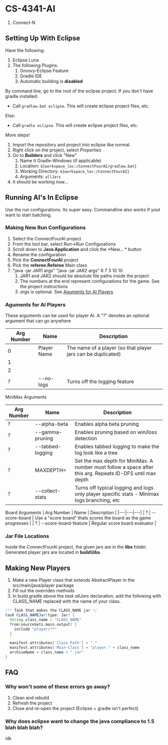 # CS-4341-AI
1. Connect-N


## Setting Up With Eclipse
Have the following: 

1. Eclipse Luna 
1. The following Plugins:
   1. Groovy-Eclipse Feature
   1. Gradle IDE
   1. Automatic building is **disabled**


By command line, go to the root of the eclipse project. If you don't have gradle installed:

* Call `gradlew.bat eclipse`. This will create eclipse project files, etc.

Else:

* Call `gradle eclipse`. This will create eclipse project files, etc.

More steps!

1. Import the repository and project into eclipse like normal.
1. Right click on the project, select _Properties_
1. Go to **Builders** and click "New"
    1. Name it Gradle-Windows (if applicable)
    1. Location: `${workspace_loc:/ConnectFourAI/gradlew.bat}`
    1. Working Directory: `${workspace_loc:/ConnectFourAI}`
    1. Arguments: `allJars`
1. It should be working now...



## Running AI's In Eclipse
Use the run configurations. Its super easy. Commandline also works if yout want to start batching.

### Making New Run Configurations
1. Select the ConnectFourAI project
1. From the tool bar, select Run->Run Configurations
1. Scroll down to **Java Application** and click the *New... * button
1. Rename the configuration
1. Pick the **ConnectFourAI** project
1. Pick the **referee.Referee** Main class
1. "java -jar JAR1 args" "java -jar JAR2 args" 6 7 3 10 10
    1. JAR1 and JAR2 should be absolute file paths inside the project
    1. The numbers at the end represent configurations for the game. See the project instructions
    1. _args_ is optional. See [Aguments for AI Players](#player_args)


### <a name='player_args' />Aguments for AI Players
These arguments can be used for player AI. A "?" denotes an optional argument that can go anywhere

| Arg Number  | Name  | Description  |
|---|---|---|
| 0  | Player Name  | The name of a player (so that player jars can be duplicated)  |
| 1  |   |   |  
| 2  |   |   | 
| ?  | --no-logs | Turns off the logging feature |


MiniMax Arguments

| Arg Number  | Name  | Description  |
|---|---|---|
| ? | --alpha-beta | Enables alpha beta pruning |
| ? | --gamma-pruning | Enables pruning based on win/loss detection |
| ? | --tabbed-logging | Enables tabbed logging to make the log look like a tree |
| ? | MAXDEPTH= | Set the max depth for MiniMax. A number must follow a space after this arg. Repeats ID-DFS until max depth |
| ? | --collect-stats | Turns off typical logging and logs only player specific stats - Minimax logs branching, etc |

Board Arguments
| Arg Number  | Name  | Description  |
|---|---|---|
| ? | --score-board |  Use a "score board" thats scores the board as the game progresses |
| ? | --score-board-feature | Regular score board evaluator |


### Jar File Locations
Inside the ConnectFourAI project, the given jars are in the **libs** folder. Generated player jars are located in **build\libs**.


## Making New Players
1. Make a new Player class that extends AbstractPlayer in the src/main/java/player package
1. Fill out the overriden methods
1. In build.gradle above the _task allJars_ declaration, add the following with CLASS_NAME replaced with the name of your class.
``` groovy
/** Task that makes the CLASS_NAME jar */
task CLASS_NAMEJar(type: Jar) {
  String class_name = "CLASS_NAME"
  from(sourceSets.main.output) {
    include "player/**"
  }
  
  manifest.attributes['Class-Path'] = "."
  manifest.attributes['Main-Class'] = "player." + class_name
  archiveName = class_name + ".jar"
}
```


## FAQ
### Why won't some of these errors go away?
1. Clean and rebuild
1. Refresh the project
1. Close and re-open the project (Eclipse + gradle isn't perfect)

### Why does eclipse want to change the java compliance to 1.5 blah blah blah?
idk



